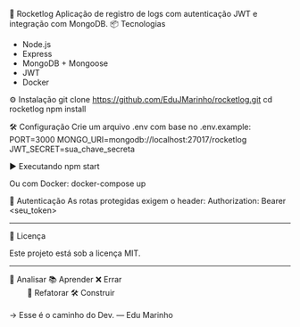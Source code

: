 🚀 Rocketlog
Aplicação de registro de logs com autenticação JWT e integração com MongoDB.
📦 Tecnologias
- Node.js
- Express
- MongoDB + Mongoose
- JWT
- Docker

⚙️ Instalação
git clone https://github.com/EduJMarinho/rocketlog.git
cd rocketlog
npm install


🛠️ Configuração
Crie um arquivo .env com base no .env.example:
PORT=3000
MONGO_URI=mongodb://localhost:27017/rocketlog
JWT_SECRET=sua_chave_secreta


▶️ Executando
npm start


Ou com Docker:
docker-compose up


🔐 Autenticação
As rotas protegidas exigem o header:
Authorization: Bearer <seu_token>


------------------------------------

📄 Licença

Este projeto está sob a licença MIT.

------------------------------------

🧠 Analisar 📚 Aprender ❌ Errar  
   🔁 Refatorar  🛠️ Construir  
          
→ Esse é o caminho do Dev. — Edu Marinho




